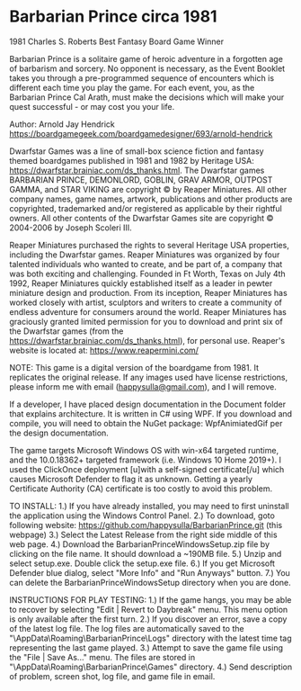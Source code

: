 # Barbarian Prince circa 1981

1981 Charles S. Roberts Best Fantasy Board Game Winner

Barbarian Prince is a solitaire game of heroic adventure in a forgotten age of barbarism and sorcery. No opponent is necessary, as the Event Booklet takes you through a pre-programmed sequence of encounters which is different each time you play the game. For each event, you, as the Barbarian Prince Cal Arath, must make the decisions which will make your quest successful - or may cost you your life.

Author: Arnold Jay Hendrick https://boardgamegeek.com/boardgamedesigner/693/arnold-hendrick

Dwarfstar Games was a line of small-box science fiction and fantasy themed boardgames published in 1981 and 1982 by Heritage USA: https://dwarfstar.brainiac.com/ds_thanks.html. The Dwarfstar games BARBARIAN PRINCE, DEMONLORD, GOBLIN, GRAV ARMOR, OUTPOST GAMMA, and STAR VIKING are copyright © by Reaper Miniatures. All other company names, game names, artwork, publications and other products are copyrighted, trademarked and/or registered as applicable by their rightful owners. All other contents of the Dwarfstar Games site are copyright © 2004-2006 by Joseph Scoleri III.

Reaper Miniatures purchased the rights to several Heritage USA properties, including the Dwarfstar games. Reaper Miniatures was organized by four talented individuals who wanted to create, and be part of, a company that was both exciting and challenging. Founded in Ft Worth, Texas on July 4th 1992, Reaper Miniatures quickly established itself as a leader in pewter miniature design and production. From its inception, Reaper Miniatures has worked closely with artist, sculptors and writers to create a community of endless adventure for consumers around the world. Reaper Miniatures has graciously granted limited permission for you to download and print six of the Dwarfstar games (from the https://dwarfstar.brainiac.com/ds_thanks.html), for personal use. Reaper's website is located at: https://www.reapermini.com/

NOTE: This game is a digital version of the boardgame from 1981. It replicates the original release. If any images used have license restrictions, please inform me with email (happysulla@gmail.com), and I will remove.

If a developer, I have placed design documentation in the Document folder that explains architecture. It is written in C# using WPF. If you download and compile, you will need to obtain the NuGet package: WpfAnimiatedGif per the design documentation.

The game targets Microsoft Windows OS with win-x64 targeted runtime, and the 10.0.18362+ targeted framework (i.e. Windows 10 Home 2019+). I used the ClickOnce deployment [u]with a self-signed certificate[/u]  which causes Microsoft Defender to flag it as unknown. Getting a yearly Certificate Authority (CA) certificate is too costly to avoid this problem.

TO INSTALL:
1.) If you have already installed, you may need to first uninstall the application using the Windows Control Panel. 
2.) To download, goto following website:   https://github.com/happysulla/BarbarianPrince.git (this webpage)
3.) Select the Latest Release from the right side middle of this web page.
4.) Download the BarbarianPrinceWindowsSetup.zip file by clicking on the file name. It should download a ~190MB file. 
5.) Unzip and select setup.exe. Double click the setup.exe file.
6.) If you get Microsoft Defender blue dialog, select "More Info" and "Run Anyways" button.
7.) You can delete the BarbarianPrinceWindowsSetup directory when you are done.

INSTRUCTIONS FOR PLAY TESTING:
1.)  If the game hangs, you may be able to recover by selecting "Edit | Revert to Daybreak" menu. This menu option is only available after the first turn.
2.) If you discover an error, save a copy of the latest log file. The log files are automatically saved to the "<user>\AppData\Roaming\BarbarianPrince\Logs" directory with the latest time tag representing the last game played.
3.) Attempt to save the game file using the "File | Save As..." menu. The files are stored in  "<user>\AppData\Roaming\BarbarianPrince\Games" directory.
4.) Send description of problem, screen shot, log file, and game file in email.

